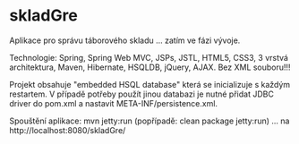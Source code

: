 # skladGre
Aplikace pro správu táborového skladu ... zatím ve fázi vývoje.

Technologie: Spring, Spring Web MVC, JSPs, JSTL, HTML5, CSS3, 3 vrstvá architektura, Maven, Hibernate, HSQLDB, jQuery, AJAX. Bez XML souboru!!!

Projekt obsahuje "embedded HSQL database" která se inicializuje s každým restartem. V případě potřeby použít jinou databazi je nutné přidat JDBC driver do pom.xml a nastavit META-INF/persistence.xml.

Spouštění aplikace: mvn jetty:run (popřípadě: clean package jetty:run) ... na http://localhost:8080/skladGre/
